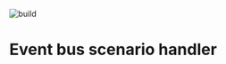 ![build](https://github.com/duyler/event-bus-scenario/workflows/build/badge.svg)

# Event bus scenario handler
